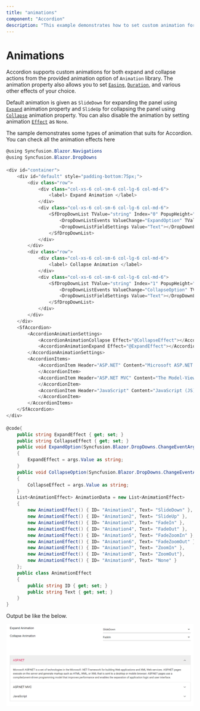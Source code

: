```yaml
---
title: "animations"
component: "Accordion"
description: "This example demonstrates how to set custom animation for expand and collapse actions in the Blazor Accordion component."
---
```


# Animations

Accordion supports custom animations for both expand and collapse actions from the provided animation option of `Animation` library.  The animation property also allows you to set [`Easing`](https://help.syncfusion.com/cr/cref_files/aspnetcore-blazor/Syncfusion.Blazor~Syncfusion.Blazor.Navigations.AccordionActionSettingsModel~Easing.html), [`Duration`](https://help.syncfusion.com/cr/cref_files/aspnetcore-blazor/Syncfusion.Blazor~Syncfusion.Blazor.Navigations.AccordionActionSettingsModel~Duration.html), and various other effects of your choice.

Default animation is given as `SlideDown` for expanding the panel using [`Expand`](https://help.syncfusion.com/cr/aspnetcore-blazor/Syncfusion.Blazor~Syncfusion.Blazor.Navigations.AccordionAnimationSettings~Expand.html) animation property and `SlideUp` for collapsing the panel using [`Collapse`](https://help.syncfusion.com/cr/aspnetcore-blazor/Syncfusion.Blazor~Syncfusion.Blazor.Navigations.AccordionAnimationSettings~Collapse.html) animation property. You can also disable the animation by setting animation [`Effect`](https://help.syncfusion.com/cr/cref_files/aspnetcore-blazor/Syncfusion.Blazor~Syncfusion.Blazor.Navigations.AccordionActionSettingsModel~Effect.html) as `None`.

The sample demonstrates some types of animation that suits for Accordion. You can check all the animation effects here

```csharp
@using Syncfusion.Blazor.Navigations
@using Syncfusion.Blazor.DropDowns

<div id="container">
    <div id="default" style="padding-bottom:75px;">
        <div class="row">
            <div class="col-xs-6 col-sm-6 col-lg-6 col-md-6">
                <label> Expand Animation </label>
            </div>
            <div class="col-xs-6 col-sm-6 col-lg-6 col-md-6">
                <SfDropDownList TValue="string" Index="0" PopupHeight="150px" Placeholder="Select a animate type" TItem="AnimationEffect" DataSource="@AnimationData">
                    <DropDownListEvents ValueChange="ExpandOption" TValue="string"></DropDownListEvents>
                    <DropDownListFieldSettings Value="Text"></DropDownListFieldSettings>
                </SfDropDownList>
            </div>
        </div>
        <div class="row">
            <div class="col-xs-6 col-sm-6 col-lg-6 col-md-6">
                <label> Collapse Animation </label>
            </div>
            <div class="col-xs-6 col-sm-6 col-lg-6 col-md-6">
                <SfDropDownList TValue="string" Index="1" PopupHeight="150px" Placeholder="Select a animate type" TItem="AnimationEffect" DataSource="@AnimationData">
                    <DropDownListEvents ValueChange="CollapseOption" TValue="string"></DropDownListEvents>
                    <DropDownListFieldSettings Value="Text"></DropDownListFieldSettings>
                </SfDropDownList>
            </div>
        </div>
    </div>
    <SfAccordion>
        <AccordionAnimationSettings>
            <AccordionAnimationCollapse Effect="@CollapseEffect"></AccordionAnimationCollapse>
            <AccordionAnimationExpand Effect="@ExpandEffect"></AccordionAnimationExpand>
        </AccordionAnimationSettings>
        <AccordionItems>
            <AccordionItem Header="ASP.NET" Content="Microsoft ASP.NET is a set of technologies in the Microsoft .NET Framework for building Web applications and XML Web services. ASP.NET pages execute on the server and generate markup such as HTML, WML, or XML that is sent to a desktop or mobile browser. ASP.NET pages use a compiled,event-driven programming model that improves performance and enables the separation of application logic and user interface.">
            </AccordionItem>
            <AccordionItem Header="ASP.NET MVC" Content="The Model-View-Controller (MVC) architectural pattern separates an application into three main components: the model, the view, and the controller. The ASP.NET MVC framework provides an alternative to the ASP.NET Web Forms pattern for creating Web applications. The ASP.NET MVC framework is a lightweight, highly testable presentation framework that (as with Web Forms-based applications) is integrated with existing ASP.NET features, such as master pages and membership-based authentication.">
            </AccordionItem>
            <AccordionItem Header="JavaScript" Content="JavaScript (JS) is an interpreted computer programming language.It was originally implemented as part of web browsers so that client-side scripts could interact with the user, control the browser, communicate asynchronously, and alter the document content that was displayed.More recently, however, it has become common in both Animation development and the creation of desktop applications.">
            </AccordionItem>
        </AccordionItems>
    </SfAccordion>
</div>

@code{
    public string ExpandEffect { get; set; }
    public string CollapseEffect { get; set; }
    public void ExpandOption(Syncfusion.Blazor.DropDowns.ChangeEventArgs<string> args)
    {
        ExpandEffect = args.Value as string;
    }
    public void CollapseOption(Syncfusion.Blazor.DropDowns.ChangeEventArgs<string> args)
    {
        CollapseEffect = args.Value as string;
    }
    List<AnimationEffect> AnimationData = new List<AnimationEffect>
    {
        new AnimationEffect() { ID= "Animation1", Text= "SlideDown" },
        new AnimationEffect() { ID= "Animation2", Text= "SlideUp" },
        new AnimationEffect() { ID= "Animation3", Text= "FadeIn" },
        new AnimationEffect() { ID= "Animation4", Text= "FadeOut" },
        new AnimationEffect() { ID= "Animation5", Text= "FadeZoomIn" },
        new AnimationEffect() { ID= "Animation6", Text= "FadeZoomOut" },
        new AnimationEffect() { ID= "Animation7", Text= "ZoomIn" },
        new AnimationEffect() { ID= "Animation8", Text= "ZoomOut"},
        new AnimationEffect() { ID= "Animation9", Text= "None" }
    };
    public class AnimationEffect
    {
        public string ID { get; set; }
        public string Text { get; set; }
    }
}
```

Output be like the below.

![Customize Accordion expand or collapse animation behavior](./images/animation.png)
